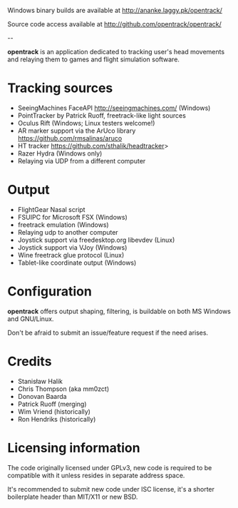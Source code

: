 Windows binary builds are available at <http://ananke.laggy.pk/opentrack/>

Source code access available at <http://github.com/opentrack/opentrack/>

--

**opentrack** is an application dedicated to tracking user's head
movements and relaying them to games and flight simulation software.

# Tracking sources

- SeeingMachines FaceAPI <http://seeingmachines.com/> (Windows)
- PointTracker by Patrick Ruoff, freetrack-like light sources
- Oculus Rift (Windows; Linux testers welcome!)
- AR marker support via the ArUco library <https://github.com/rmsalinas/aruco>
- HT tracker <https://github.com/sthalik/headtracker>>
- Razer Hydra (Windows only)
- Relaying via UDP from a different computer

# Output

- FlightGear Nasal script
- FSUIPC for Microsoft FSX (Windows)
- freetrack emulation (Windows)
- Relaying udp to another computer
- Joystick support via freedesktop.org libevdev (Linux)
- Joystick support via VJoy (Windows)
- Wine freetrack glue protocol (Linux)
- Tablet-like coordinate output (Windows)

# Configuration

**opentrack** offers output shaping, filtering, is buildable on
both MS Windows and GNU/Linux.

Don't be afraid to submit an issue/feature request if the need arises.

# Credits

- Stanisław Halik
- Chris Thompson (aka mm0zct)
- Donovan Baarda
- Patrick Ruoff (merging)
- Wim Vriend (historically)
- Ron Hendriks (historically)

# Licensing information

The code originally licensed under GPLv3, new code is required to be
compatible with it unless resides in separate address space.

It's recommended to submit new code under ISC license, it's a shorter
boilerplate header than MIT/X11 or new BSD.
